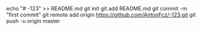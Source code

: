 echo "# -123" >> README.md 
git init 
git add README.md 
git commit -m "first commit" 
git remote add origin https://github.com/AntonFcz/-123.git
 git push -u origin master
